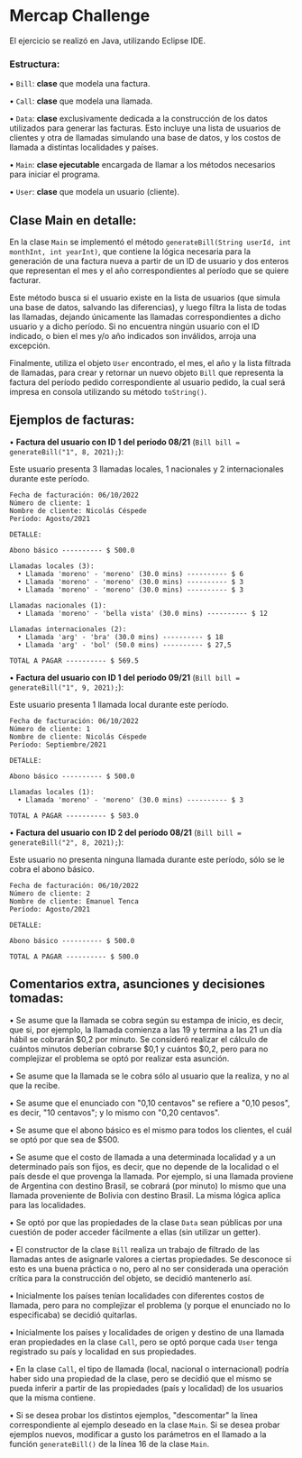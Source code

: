 # **Mercap Challenge**

El ejercicio se realizó en Java, utilizando Eclipse IDE.

### Estructura:

• `Bill`: **clase** que modela una factura.
    
• `Call`: **clase** que modela una llamada.

• `Data`: **clase** exclusivamente dedicada a la construcción de los datos utilizados para generar las facturas. Esto incluye una lista de usuarios de clientes y otra de llamadas simulando una base de datos, y los costos de llamada a distintas localidades y países.

• `Main`: **clase ejecutable** encargada de llamar a los métodos necesarios para iniciar el programa.

• `User`: **clase** que modela un usuario (cliente).

## **Clase Main en detalle:**

En la clase `Main` se implementó el método `generateBill(String userId, int monthInt, int yearInt)`, que contiene la lógica necesaria para la generación de una factura nueva a partir de un ID de usuario y dos enteros que representan el mes y el año correspondientes al período que se quiere facturar.

Este método busca si el usuario existe en la lista de usuarios (que simula una base de datos, salvando las diferencias), y luego filtra la lista de todas las llamadas, dejando únicamente las llamadas correspondientes a dicho usuario y a dicho período. Si no encuentra ningún usuario con el ID indicado, o bien el mes y/o año indicados son inválidos, arroja una excepción.

Finalmente, utiliza el objeto `User` encontrado, el mes, el año y la lista filtrada de llamadas, para crear y retornar un nuevo objeto `Bill` que representa la factura del período pedido correspondiente al usuario pedido, la cual será impresa en consola utilizando su método `toString()`.

## **Ejemplos de facturas:**

• **Factura del usuario con ID 1 del período 08/21** (`Bill bill = generateBill("1", 8, 2021);`):

Este usuario presenta 3 llamadas locales, 1 nacionales y 2 internacionales durante este período.

```
Fecha de facturación: 06/10/2022
Número de cliente: 1
Nombre de cliente: Nicolás Céspede
Período: Agosto/2021

DETALLE:

Abono básico ---------- $ 500.0

Llamadas locales (3):
  • Llamada 'moreno' - 'moreno' (30.0 mins) ---------- $ 6
  • Llamada 'moreno' - 'moreno' (30.0 mins) ---------- $ 3
  • Llamada 'moreno' - 'moreno' (30.0 mins) ---------- $ 3

Llamadas nacionales (1):
  • Llamada 'moreno' - 'bella vista' (30.0 mins) ---------- $ 12

Llamadas internacionales (2):
  • Llamada 'arg' - 'bra' (30.0 mins) ---------- $ 18
  • Llamada 'arg' - 'bol' (50.0 mins) ---------- $ 27,5

TOTAL A PAGAR ---------- $ 569.5
```

• **Factura del usuario con ID 1 del período 09/21** (`Bill bill = generateBill("1", 9, 2021);`):

Este usuario presenta 1 llamada local durante este período.

```
Fecha de facturación: 06/10/2022
Número de cliente: 1
Nombre de cliente: Nicolás Céspede
Período: Septiembre/2021

DETALLE:

Abono básico ---------- $ 500.0

Llamadas locales (1):
  • Llamada 'moreno' - 'moreno' (30.0 mins) ---------- $ 3

TOTAL A PAGAR ---------- $ 503.0
```

• **Factura del usuario con ID 2 del período 08/21** (`Bill bill = generateBill("2", 8, 2021);`):

Este usuario no presenta ninguna llamada durante este período, sólo se le cobra el abono básico.

```
Fecha de facturación: 06/10/2022
Número de cliente: 2
Nombre de cliente: Emanuel Tenca
Período: Agosto/2021

DETALLE:

Abono básico ---------- $ 500.0

TOTAL A PAGAR ---------- $ 500.0
```

## **Comentarios extra, asunciones y decisiones tomadas:**

• Se asume que la llamada se cobra según su estampa de inicio, es decir, que si, por ejemplo, la llamada comienza a las 19 y termina a las 21 un día hábil se cobrarán $0,2 por minuto. Se consideró realizar el cálculo de cuántos minutos deberían cobrarse $0,1 y cuántos $0,2, pero para no complejizar el problema se optó por realizar esta asunción.

• Se asume que la llamada se le cobra sólo al usuario que la realiza, y no al que la recibe.

• Se asume que el enunciado con "0,10 centavos" se refiere a "0,10 pesos", es decir, "10 centavos"; y lo mismo con "0,20 centavos".

• Se asume que el abono básico es el mismo para todos los clientes, el cuál se optó por que sea de $500.

• Se asume que el costo de llamada a una determinada localidad y a un determinado país son fijos, es decir, que no depende de la localidad o el país desde el que provenga la llamada. Por ejemplo, si una llamada proviene de Argentina con destino Brasil, se cobrará (por minuto) lo mismo que una llamada proveniente de Bolivia con destino Brasil. La misma lógica aplica para las localidades.

• Se optó por que las propiedades de la clase `Data` sean públicas por una cuestión de poder acceder fácilmente a ellas (sin utilizar un getter).

• El constructor de la clase `Bill` realiza un trabajo de filtrado de las llamadas antes de asignarle valores a ciertas propiedades. Se desconoce si esto es una buena práctica o no, pero al no ser considerada una operación crítica para la construcción del objeto, se decidió mantenerlo así.

• Inicialmente los países tenían localidades con diferentes costos de llamada, pero para no complejizar el problema (y porque el enunciado no lo especificaba) se decidió quitarlas.

• Inicialmente los países y localidades de origen y destino de una llamada eran propiedades en la clase `Call`, pero se optó porque cada `User` tenga registrado su país y localidad en sus propiedades.

• En la clase `Call`, el tipo de llamada (local, nacional o internacional) podría haber sido una propiedad de la clase, pero se decidió que el mismo se pueda inferir a partir de las propiedades (país y localidad) de los usuarios que la misma contiene.

• Si se desea probar los distintos ejemplos, "descomentar" la línea correspondiente al ejemplo deseado en la clase `Main`. Si se desea probar ejemplos nuevos, modificar a gusto los parámetros en el llamado a la función `generateBill()` de la línea 16 de la clase `Main`.